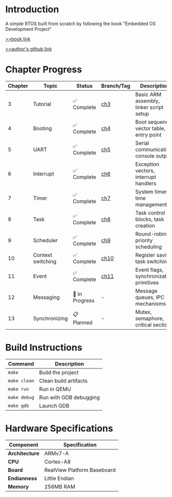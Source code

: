 # Introduction
A simple RTOS built from scratch by following the book "Embedded OS Development Project"

[>>book link](https://product.kyobobook.co.kr/detail/S000001033087)

[>>author's github link](https://github.com/navilera/Navilos)

# Chapter Progress

| Chapter | Topic | Status | Branch/Tag | Description |
|---------|-------|--------|------------|-------------|
| 3 | Tutorial | ✅ Complete | [ch3](https://github.com/k03302/embedded-os/tree/ch3) | Basic ARM assembly, linker script setup |
| 4 | Booting | ✅ Complete | [ch4](https://github.com/k03302/embedded-os/tree/ch4) | Boot sequence, vector table, entry point |
| 5 | UART | ✅ Complete | [ch5](https://github.com/k03302/embedded-os/tree/ch5) | Serial communication, console output |
| 6 | Interrupt | ✅ Complete | [ch6](https://github.com/k03302/embedded-os/tree/ch6) | Exception vectors, interrupt handlers |
| 7 | Timer | ✅ Complete | [ch7](https://github.com/k03302/embedded-os/tree/ch7) | System timer, time management |
| 8 | Task | ✅ Complete | [ch8](https://github.com/k03302/embedded-os/tree/ch8) | Task control blocks, task creation |
| 9 | Scheduler | ✅ Complete | [ch9](https://github.com/k03302/embedded-os/tree/ch9) | Round-robin, priority scheduling |
| 10 | Context switching | ✅ Complete | [ch10](https://github.com/k03302/embedded-os/tree/ch10) | Register saving, task switching |
| 11 | Event | ✅ Complete | [ch11](https://github.com/k03302/embedded-os/tree/ch11) | Event flags, synchronization primitives |
| 12 | Messaging | 🚧 In Progress | - | Message queues, IPC mechanisms |
| 13 | Synchronizing | 📋 Planned | - | Mutex, semaphore, critical sections |


# Build Instructions

| Command | Description |
|---------|-------------|
| `make` | Build the project |
| `make clean` | Clean build artifacts |
| `make run` | Run in QEMU |
| `make debug` | Run with GDB debugging |
| `make gdb` | Launch GDB |

# Hardware Specifications

| Component | Specification |
|-----------|---------------|
| **Architecture** | ARMv7-A |
| **CPU** | Cortex-A8 |
| **Board** | RealView Platform Baseboard |
| **Endianness** | Little Endian |
| **Memory** | 256MB RAM |